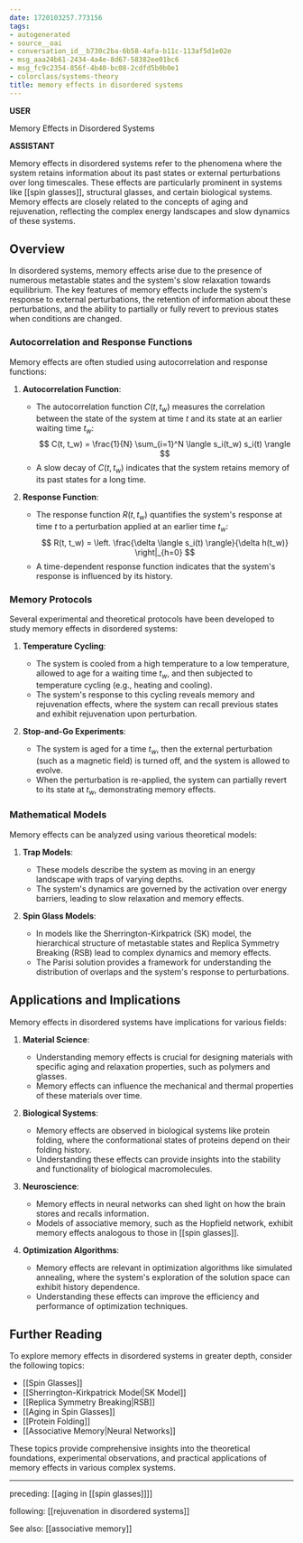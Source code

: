 ```yaml
---
date: 1720103257.773156
tags:
- autogenerated
- source__oai
- conversation_id__b730c2ba-6b58-4afa-b11c-113af5d1e02e
- msg_aaa24b61-2434-4a4e-8d67-58382ee01bc6
- msg_fc9c2354-856f-4b40-bc08-2cdfd5b0b0e1
- colorclass/systems-theory
title: memory effects in disordered systems
---
```


**USER**

Memory Effects in Disordered Systems


**ASSISTANT**

Memory effects in disordered systems refer to the phenomena where the system retains information about its past states or external perturbations over long timescales. These effects are particularly prominent in systems like [[spin glasses]], structural glasses, and certain biological systems. Memory effects are closely related to the concepts of aging and rejuvenation, reflecting the complex energy landscapes and slow dynamics of these systems.

## Overview

In disordered systems, memory effects arise due to the presence of numerous metastable states and the system's slow relaxation towards equilibrium. The key features of memory effects include the system's response to external perturbations, the retention of information about these perturbations, and the ability to partially or fully revert to previous states when conditions are changed.

### Autocorrelation and Response Functions

Memory effects are often studied using autocorrelation and response functions:

1. **Autocorrelation Function**:
    - The autocorrelation function $C(t, t_w)$ measures the correlation between the state of the system at time $t$ and its state at an earlier waiting time $t_w$:
      $$
      C(t, t_w) = \frac{1}{N} \sum_{i=1}^N \langle s_i(t_w) s_i(t) \rangle
      $$
    - A slow decay of $C(t, t_w)$ indicates that the system retains memory of its past states for a long time.

2. **Response Function**:
    - The response function $R(t, t_w)$ quantifies the system's response at time $t$ to a perturbation applied at an earlier time $t_w$:
      $$
      R(t, t_w) = \left. \frac{\delta \langle s_i(t) \rangle}{\delta h(t_w)} \right|_{h=0}
      $$
    - A time-dependent response function indicates that the system's response is influenced by its history.

### Memory Protocols

Several experimental and theoretical protocols have been developed to study memory effects in disordered systems:

1. **Temperature Cycling**:
    - The system is cooled from a high temperature to a low temperature, allowed to age for a waiting time $t_w$, and then subjected to temperature cycling (e.g., heating and cooling).
    - The system's response to this cycling reveals memory and rejuvenation effects, where the system can recall previous states and exhibit rejuvenation upon perturbation.

2. **Stop-and-Go Experiments**:
    - The system is aged for a time $t_w$, then the external perturbation (such as a magnetic field) is turned off, and the system is allowed to evolve.
    - When the perturbation is re-applied, the system can partially revert to its state at $t_w$, demonstrating memory effects.

### Mathematical Models

Memory effects can be analyzed using various theoretical models:

1. **Trap Models**:
    - These models describe the system as moving in an energy landscape with traps of varying depths.
    - The system's dynamics are governed by the activation over energy barriers, leading to slow relaxation and memory effects.

2. **Spin Glass Models**:
    - In models like the Sherrington-Kirkpatrick (SK) model, the hierarchical structure of metastable states and Replica Symmetry Breaking (RSB) lead to complex dynamics and memory effects.
    - The Parisi solution provides a framework for understanding the distribution of overlaps and the system's response to perturbations.

## Applications and Implications

Memory effects in disordered systems have implications for various fields:

1. **Material Science**:
    - Understanding memory effects is crucial for designing materials with specific aging and relaxation properties, such as polymers and glasses.
    - Memory effects can influence the mechanical and thermal properties of these materials over time.

2. **Biological Systems**:
    - Memory effects are observed in biological systems like protein folding, where the conformational states of proteins depend on their folding history.
    - Understanding these effects can provide insights into the stability and functionality of biological macromolecules.

3. **Neuroscience**:
    - Memory effects in neural networks can shed light on how the brain stores and recalls information.
    - Models of associative memory, such as the Hopfield network, exhibit memory effects analogous to those in [[spin glasses]].

4. **Optimization Algorithms**:
    - Memory effects are relevant in optimization algorithms like simulated annealing, where the system's exploration of the solution space can exhibit history dependence.
    - Understanding these effects can improve the efficiency and performance of optimization techniques.

## Further Reading

To explore memory effects in disordered systems in greater depth, consider the following topics:

- [[Spin Glasses]]
- [[Sherrington-Kirkpatrick Model|SK Model]]
- [[Replica Symmetry Breaking|RSB]]
- [[Aging in Spin Glasses]]
- [[Protein Folding]]
- [[Associative Memory|Neural Networks]]

These topics provide comprehensive insights into the theoretical foundations, experimental observations, and practical applications of memory effects in various complex systems.


---

preceding: [[aging in [[spin glasses]]]]  


following: [[rejuvenation in disordered systems]]

See also: [[associative memory]]
